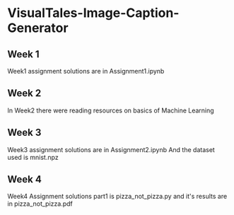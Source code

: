 # VisualTales-Image-Caption-Generator

## Week 1 
Week1 assignment solutions are in Assignment1.ipynb
## Week 2
In Week2 there were reading resources on basics of Machine Learning
## Week 3
Week3 assignment solutions are in Assignment2.ipynb
And the dataset used is mnist.npz
## Week 4
Week4 Assignment solutions part1 is pizza_not_pizza.py and it's results are in pizza_not_pizza.pdf




